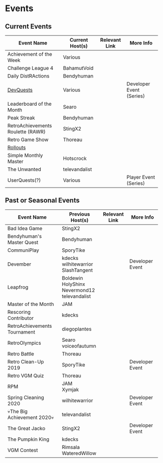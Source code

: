 # Events

## Current Events

| Event Name                                  | Current Host(s) | Relevant Link | More Info                |
| ------------------------------------------- | --------------- | ------------- | ------------------------ |
| Achievement of the Week                     | Various         |               |                          |
| Challenge League 4                          | BahamutVoid     |               |                          |
| Daily DistRActions                          | Bendyhuman      |               |                          |
| [DevQuests](/developer-docs/devquests.html) | Various         |               | Developer Event (Series) |
| Leaderboard of the Month                    | Searo           |               |                          |
| Peak Streak                                 | Bendyhuman      |               |                          |
| RetroAchievements Roulette (RAWR)           | StingX2         |               |                          |
| Retro Game Show                             | Thoreau         |               |                          |
| [Rollouts](/developer-docs/rollouts.html)   |                 |               |
| Simple Monthly Master                       | Hotscrock       |               |                          |
| The Unwanted                                | televandalist   |               |                          |
| UserQuests(?)                               | Various         |               | Player Event (Series)    |

## Past or Seasonal Events

| Event Name                   | Previous Host(s)                                      | Relevant Link | More Info       |
| ---------------------------- | ----------------------------------------------------- | ------------- | --------------- |
| Bad Idea Game                | StingX2                                               |               |                 |
| Bendyhuman's Master Quest    | Bendyhuman                                            |               |                 |
| CommuniPlay                  | SporyTike                                             |               |                 |
| Devember                     | kdecks<br>wilhitewarrior<br>SlashTangent              |               | Developer Event |
| Leapfrog                     | Boldewin<br>HolyShinx<br>Nevermond12<br>televandalist |               |                 |
| Master of the Month          | JAM                                                   |               |                 |
| Rescoring Contributor        | kdecks                                                |               |                 |
| RetroAchievements Tournament | diegoplantes                                          |               |                 |
| RetroOlympics                | Searo<br>voiceofautumn                                |               |                 |
| Retro Battle                 | Thoreau                                               |               |                 |
| Retro Clean-Up 2019          | SporyTike                                             |               | Developer Event |
| Retro VGM Quiz               | Thoreau                                               |               |                 |
| RPM                          | JAM<br>Xymjak                                         |               |                 |
| Spring Cleaning 2020         | wilhitewarrior                                        |               | Developer Event |
| 💀The Big Achievement 2020💀 | televandalist                                         |               |                 |
| The Great Jacko              | StingX2                                               |               | Developer Event |
| The Pumpkin King             | kdecks                                                |               |                 |
| VGM Contest                  | Rimsala<br>WateredWillow                              |               |                 |
